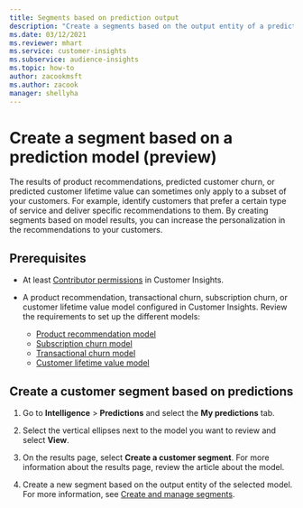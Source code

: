 ```yaml
---
title: Segments based on prediction output
description: "Create a segments based on the output entity of a prediction model."
ms.date: 03/12/2021
ms.reviewer: mhart
ms.service: customer-insights
ms.subservice: audience-insights
ms.topic: how-to
author: zacookmsft
ms.author: zacook
manager: shellyha
---
```


# Create a segment based on a prediction model (preview)

The results of product recommendations, predicted customer churn, or predicted customer lifetime value can sometimes only apply to a subset of your customers. For example, identify customers that prefer a certain type of service and deliver specific recommendations to them. By creating segments based on model results, you can increase the personalization in the recommendations to your customers.

## Prerequisites

- At least [Contributor permissions](permissions.md) in Customer Insights.

- A product recommendation, transactional churn, subscription churn, or customer lifetime value model configured in Customer Insights. Review the requirements to set up the different models:

  - [Product recommendation model](predict-product-recommendation.md)
  - [Subscription churn model](predict-subscription-churn.md)
  - [Transactional churn model](predict-transactional-churn.md)
  - [Customer lifetime value model](predict-customer-lifetime-value.md)

## Create a customer segment based on predictions

1. Go to **Intelligence** > **Predictions** and select the **My predictions** tab.

1. Select the vertical ellipses next to the model you want to review and select **View**.

1. On the results page, select **Create a customer segment**. For more information about the results page, review the article about the model.

1. Create a new segment based on the output entity of the selected model. For more information, see [Create and manage segments](segments.md).